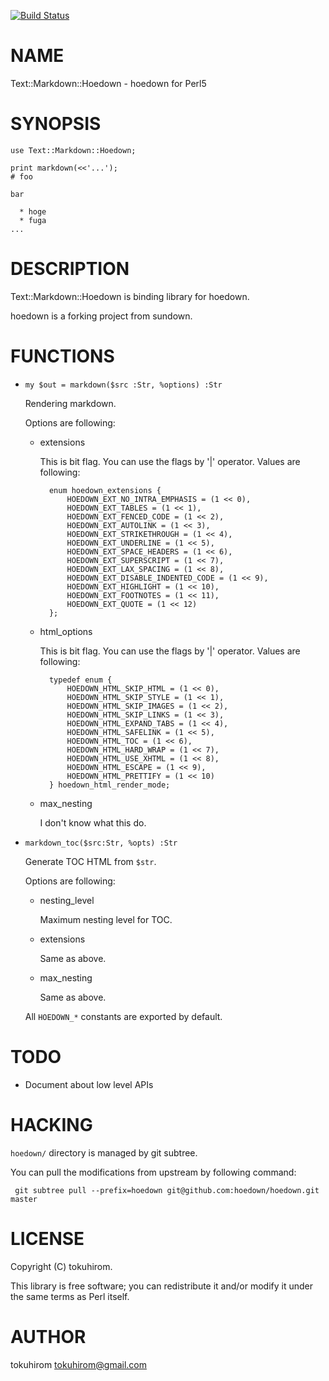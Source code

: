 [![Build Status](https://travis-ci.org/tokuhirom/Text-Markdown-Hoedown.png?branch=master)](https://travis-ci.org/tokuhirom/Text-Markdown-Hoedown)
# NAME

Text::Markdown::Hoedown - hoedown for Perl5

# SYNOPSIS

    use Text::Markdown::Hoedown;

    print markdown(<<'...');
    # foo

    bar

      * hoge
      * fuga
    ...

# DESCRIPTION

Text::Markdown::Hoedown is binding library for hoedown.

hoedown is a forking project from sundown.

# FUNCTIONS

- ` my $out = markdown($src :Str, %options) :Str `

    Rendering markdown.

    Options are following:

    - extensions

        This is bit flag.  You can use the flags by '|' operator.
        Values are following:

            enum hoedown_extensions {
                HOEDOWN_EXT_NO_INTRA_EMPHASIS = (1 << 0),
                HOEDOWN_EXT_TABLES = (1 << 1),
                HOEDOWN_EXT_FENCED_CODE = (1 << 2),
                HOEDOWN_EXT_AUTOLINK = (1 << 3),
                HOEDOWN_EXT_STRIKETHROUGH = (1 << 4),
                HOEDOWN_EXT_UNDERLINE = (1 << 5),
                HOEDOWN_EXT_SPACE_HEADERS = (1 << 6),
                HOEDOWN_EXT_SUPERSCRIPT = (1 << 7),
                HOEDOWN_EXT_LAX_SPACING = (1 << 8),
                HOEDOWN_EXT_DISABLE_INDENTED_CODE = (1 << 9),
                HOEDOWN_EXT_HIGHLIGHT = (1 << 10),
                HOEDOWN_EXT_FOOTNOTES = (1 << 11),
                HOEDOWN_EXT_QUOTE = (1 << 12)
            };

    - html\_options

        This is bit flag.  You can use the flags by '|' operator.
        Values are following:

            typedef enum {
                HOEDOWN_HTML_SKIP_HTML = (1 << 0),
                HOEDOWN_HTML_SKIP_STYLE = (1 << 1),
                HOEDOWN_HTML_SKIP_IMAGES = (1 << 2),
                HOEDOWN_HTML_SKIP_LINKS = (1 << 3),
                HOEDOWN_HTML_EXPAND_TABS = (1 << 4),
                HOEDOWN_HTML_SAFELINK = (1 << 5),
                HOEDOWN_HTML_TOC = (1 << 6),
                HOEDOWN_HTML_HARD_WRAP = (1 << 7),
                HOEDOWN_HTML_USE_XHTML = (1 << 8),
                HOEDOWN_HTML_ESCAPE = (1 << 9),
                HOEDOWN_HTML_PRETTIFY = (1 << 10)
            } hoedown_html_render_mode;

    - max\_nesting

        I don't know what this do.

- `markdown_toc($src:Str, %opts) :Str`

    Generate TOC HTML from `$str`.

    Options are following:

    - nesting\_level

        Maximum nesting level for TOC.

    - extensions

        Same as above.

    - max\_nesting

        Same as above.

    All `HOEDOWN_*` constants are exported by default.

# TODO

- Document about low level APIs

# HACKING

`hoedown/` directory is managed by git subtree.

You can pull the modifications from upstream by following command:

     git subtree pull --prefix=hoedown git@github.com:hoedown/hoedown.git master

# LICENSE

Copyright (C) tokuhirom.

This library is free software; you can redistribute it and/or modify
it under the same terms as Perl itself.

# AUTHOR

tokuhirom <tokuhirom@gmail.com>

